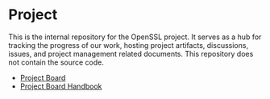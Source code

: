 # Project

This is the internal repository for the OpenSSL project. It serves as a hub for tracking the progress of our work, hosting project artifacts, discussions, issues, and project management related documents. This repository does not contain the source code.

* [Project Board](https://github.com/orgs/openssl/projects/2)
* [Project Board Handbook](PROJECT-HANDBOOK.md)